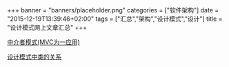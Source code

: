 +++
banner = "banners/placeholder.png"
categories = ["软件架构"]
date = "2015-12-19T13:39:46+02:00"
tags = ["汇总","架构","设计模式","设计"]
title = "设计模式网上文章汇总"
+++


[中介者模式(MVC为一应用)](http://blog.csdn.net/martin_liang/article/details/8969074)

[设计模式中类的关系](http://blog.csdn.net/zhengzhb/article/details/7187278)




    
